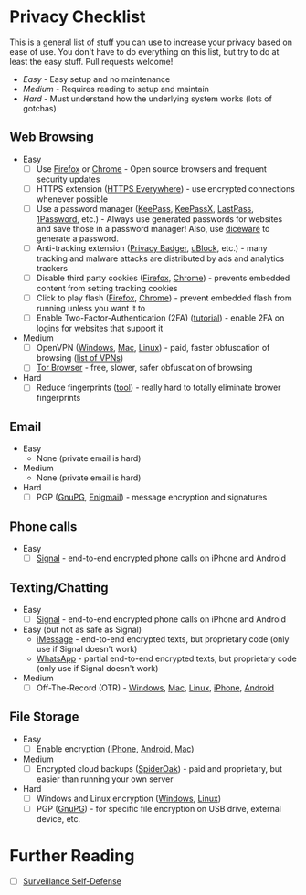 # Privacy Checklist

This is a general list of stuff you can use to increase your privacy based on
ease of use. You don't have to do everything on this list, but try to do at
least the easy stuff. Pull requests welcome!

* *Easy* - Easy setup and no maintenance
* *Medium* - Requires reading to setup and maintain
* *Hard* - Must understand how the underlying system works (lots of gotchas)

## Web Browsing
* Easy
    * [ ] Use [Firefox](https://www.mozilla.org/en-US/firefox/new/) or [Chrome](https://www.google.com/chrome/browser/desktop/) - Open source browsers and frequent security updates
    * [ ] HTTPS extension ([HTTPS Everywhere](https://www.eff.org/Https-everywhere)) - use encrypted connections whenever possible
    * [ ] Use a password manager ([KeePass](http://keepass.info/), [KeePassX](https://www.keepassx.org/), [LastPass](https://lastpass.com/), [1Password](https://agilebits.com/onepassword), etc.) - Always use generated passwords for websites and save those in a password manager! Also, use [diceware](https://www.dmuth.org/diceware/) to generate a password.
    * [ ] Anti-tracking extension ([Privacy Badger](https://www.eff.org/privacybadger), [uBlock](https://github.com/gorhill/uBlock#installation), etc.) - many tracking and malware attacks are distributed by ads and analytics trackers
    * [ ] Disable third party cookies ([Firefox](https://support.mozilla.org/en-US/kb/disable-third-party-cookies), [Chrome](https://support.google.com/chrome/answer/95647?hl=en)) - prevents embedded content from setting tracking cookies
    * [ ] Click to play flash ([Firefox](https://addons.mozilla.org/en-US/firefox/addon/flashblock/), [Chrome](https://support.google.com/chrome/answer/142064?hl=en)) - prevent embedded flash from running unless you want it to
    * [ ] Enable Two-Factor-Authentication (2FA) ([tutorial](https://ssd.eff.org/en/module/how-enable-two-factor-authentication)) - enable 2FA on logins for websites that support it
* Medium
    * [ ] OpenVPN ([Windows](https://openvpn.net/index.php/open-source/downloads.html), [Mac](https://tunnelblick.net/), [Linux](https://www.linux.com/learn/tutorials/459675:configure-linux-clients-to-connect-to-openvpn-server)) - paid, faster obfuscation of browsing ([list of VPNs](https://torrentfreak.com/anonymous-vpn-service-provider-review-2015-150228/))
    * [ ] [Tor Browser](https://www.torproject.org/projects/torbrowser.html.en) - free, slower, safer obfuscation of browsing
* Hard
    * [ ] Reduce fingerprints ([tool](https://panopticlick.eff.org/)) - really hard to totally eliminate brower fingerprints

## Email
* Easy
    * None (private email is hard)
* Medium
    * None (private email is hard)
* Hard
    * [ ] PGP ([GnuPG](https://www.gnupg.org/), [Enigmail](https://www.enigmail.net/index.php/en/)) - message encryption and signatures

## Phone calls
* Easy
    * [ ] [Signal](https://whispersystems.org/) - end-to-end encrypted phone calls on iPhone and Android

## Texting/Chatting
* Easy
    * [ ] [Signal](https://whispersystems.org/) - end-to-end encrypted phone calls on iPhone and Android
* Easy (but not as safe as Signal)
    * [iMessage](https://www.apple.com/ios/messages/) - end-to-end encrypted texts, but proprietary code (only use if Signal doesn't work)
    * [WhatsApp](https://www.whatsapp.com/) - partial end-to-end encrypted texts, but proprietary code (only use if Signal doesn't work)
* Medium
    * [ ] Off-The-Record (OTR) - [Windows](https://ssd.eff.org/en/module/how-use-otr-windows), [Mac](https://ssd.eff.org/en/module/how-use-otr-mac), [Linux](https://ssd.eff.org/en/module/how-use-otr-linux), [iPhone](https://chatsecure.org/), [Android](https://chatsecure.org/)

## File Storage
* Easy
    * [ ] Enable encryption ([iPhone](https://ssd.eff.org/en/module/how-encrypt-your-iphone), [Android](http://www.howtogeek.com/141953/how-to-encrypt-your-android-phone-and-why-you-might-want-to/), [Mac](https://support.apple.com/en-us/HT204837))
* Medium
    * [ ] Encrypted cloud backups ([SpiderOak](https://spideroak.com/)) - paid and proprietary, but easier than running your own server
* Hard
    * [ ] Windows and Linux encryption ([Windows](https://ssd.eff.org/en/module/how-encrypt-your-windows-device), [Linux](https://wiki.archlinux.org/index.php/disk_encryption))
    * [ ] PGP ([GnuPG](https://www.gnupg.org/)) - for specific file encryption on USB drive, external device, etc.

# Further Reading
* [ ] [Surveillance Self-Defense](https://ssd.eff.org/)

